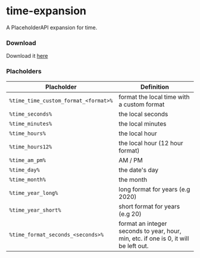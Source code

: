 # time-expansion
A PlaceholderAPI expansion for time.

### Download
Download it [here](https://api.extendedclip.com/expansions/time-expansion/)

### Placholders
|Placholder|Definition|
--- | ---
`%time_time_custom_format_<format>%` | format the local time with a custom format
`%time_seconds%` | the local seconds
`%time_minutes%` | the local minutes
`%time_hours%` | the local hour
`%time_hours12%` | the local hour (12 hour format)
`%time_am_pm%` | AM / PM
`%time_day%` | the date's day
`%time_month%` | the month
`%time_year_long%` | long format for years (e.g 2020)
`%time_year_short%` | short format for years (e.g 20)
`%time_format_seconds_<seconds>%` | format an integer seconds to year, hour, min, etc. if one is 0, it will be left out.
